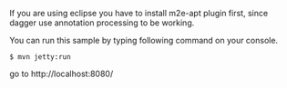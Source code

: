 If you are using eclipse you have to install m2e-apt plugin first, since dagger use annotation processing to be working.

You can run this sample by typing following command on your console.

```
$ mvn jetty:run
```

go to http://localhost:8080/